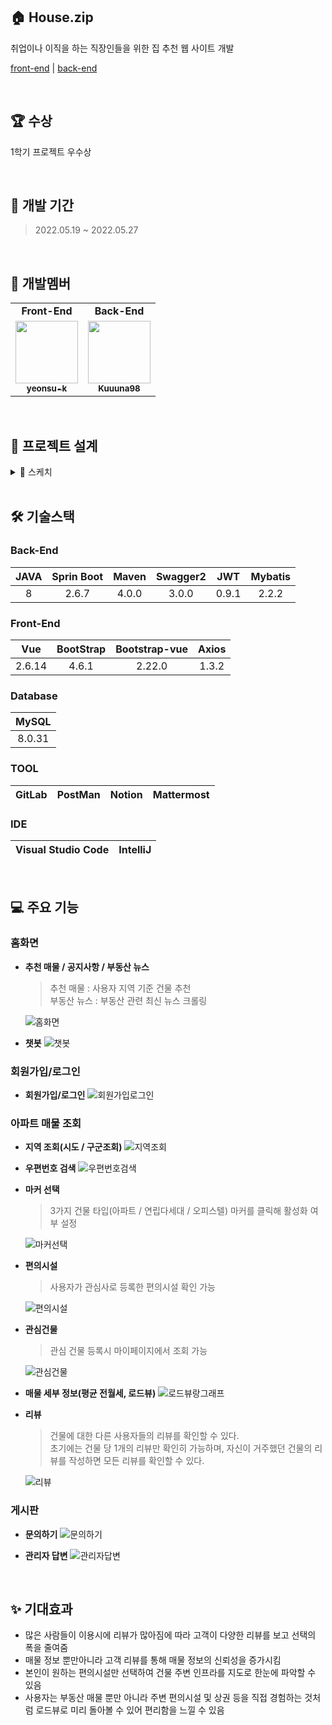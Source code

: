 ## 🏠 House.zip

취업이나 이직을 하는 직장인들을 위한 집 추천 웹 사이트 개발

[front-end](https://github.com/really-really-really-the-final/House.zip) | [back-end](https://github.com/really-really-really-the-final/House.zip-backend)
 
<br>
 
## 🏆 수상

1학기 프로젝트 우수상
 
<br>
 
## **📅 개발 기간**

> 2022.05.19 ~ 2022.05.27
> 
 
<br>
 
## 👥 개발멤버

<table>
<tr>
<td align="center"><b>Front-End</b></a><br /></td>
<td align="center"><b>Back-End</b></a><br /></td>
</tr>
<tr>
<td align="center"><a href="https://github.com/yeonsu-k"><img src="https://avatars.githubusercontent.com/u/83412032?v=4" width="100px;" alt=""/><br /><sub><b>yeonsu-k</b></sub></a><br /></td>
<td align="center"><a href="https://github.com/Kuuuna98"><img src="https://avatars.githubusercontent.com/u/26339069?v=4" width="100px;" alt=""/><br /><sub><b>Kuuuna98</b></sub></a><br /></td>
</tr>
</table>
 
<br>
 
## 📄 프로젝트 설계
<details>
  <summary>🎨 스케치</summary>
  </br>
  
<div markdown="1">
<img src="https://github.com/NewSainTurtle/NewSainTurtleProject/assets/83412032/897971b2-1388-47cd-abf6-f91afe3c39ee" alt="image" style="zoom: 33%;" />

<img src="https://github.com/NewSainTurtle/NewSainTurtleProject/assets/83412032/a66dfa3f-966e-454a-8c16-2c8c773add17" alt="image" style="zoom: 33%;" />

<img src="https://github.com/NewSainTurtle/NewSainTurtleProject/assets/83412032/55495218-1206-4967-814c-c223805f8266" alt="image" style="zoom: 33%;" />

<img src="https://github.com/NewSainTurtle/NewSainTurtleProject/assets/83412032/af3d76b3-93e8-49b7-bb2f-183d20a512fa" alt="image" style="zoom:33%;" />

<img src="https://github.com/NewSainTurtle/NewSainTurtleProject/assets/83412032/0f9bccef-bc97-4e3c-bbdc-57dabd733604" alt="image" style="zoom:33%;" />
</div>
</details>
 
<br>
 
## 🛠️ 기술스택

### Back-End

| JAVA | Sprin Boot | Maven | Swagger2 | JWT | Mybatis |
| :---: | :---: | :---: | :---: | :---: | :---: |
| 8 | 2.6.7 | 4.0.0 | 3.0.0 | 0.9.1 | 2.2.2 |

### Front-End

| Vue | BootStrap | Bootstrap-vue | Axios |
| :---: | :---: | :---: | :---: |
| 2.6.14 | 4.6.1 | 2.22.0 | 1.3.2 |

### Database

| MySQL |
| :---: |
| 8.0.31 |

### TOOL

| GitLab | PostMan | Notion | Mattermost |
| --- | --- | --- | --- |

### IDE

| Visual Studio Code | IntelliJ |
| --- | --- |

 
<br>
 
## **💻 주요 기능**

### 홈화면

- **추천 매물 / 공지사항 / 부동산 뉴스**
    
    > 추천 매물 : 사용자 지역 기준 건물 추천<br>
    부동산 뉴스 : 부동산 관련 최신 뉴스 크롤링
    > 
    ![홈화면](https://github.com/really-really-really-the-final/House.zip/assets/26339069/e21d9ea9-6e42-4766-8785-41af6ce8df0d)

    
- **챗봇**
    ![챗봇](https://github.com/really-really-really-the-final/House.zip/assets/26339069/1d84b69c-578d-4659-875e-94d38a718a11)

    

### 회원가입/로그인

- **회원가입/로그인**
    ![회원가입로그인](https://github.com/really-really-really-the-final/House.zip/assets/26339069/499abf27-07c4-4894-8b82-388964479a41)

    

### 아파트 매물 조회

- **지역 조회(시도 / 구군조회)**
    ![지역조회](https://github.com/really-really-really-the-final/House.zip/assets/26339069/80eb7145-56f5-437b-91c8-9b2ee1840930)

    
    
- **우편번호 검색**
    ![우편번호검색](https://github.com/really-really-really-the-final/House.zip/assets/26339069/adb47d18-9aad-4427-a185-0e277b4755b7)

    
    
- **마커 선택**
    
    > 3가지 건물 타입(아파트 / 연립다세대 / 오피스텔) 마커를 클릭해 활성화 여부 설정
    >
    ![마커선택](https://github.com/really-really-really-the-final/House.zip/assets/26339069/d46cf370-1b4f-482c-91b9-82dabf8df345)

    
    
- **편의시설**
    
    > 사용자가 관심사로 등록한 편의시설 확인 가능
    >
    ![편의시설](https://github.com/really-really-really-the-final/House.zip/assets/26339069/ef3eecc0-f31f-4edb-9c17-75389fc911db)

    
    
- **관심건물**
    
    > 관심 건물 등록시 마이페이지에서 조회 가능
    > 
    ![관심건물](https://github.com/really-really-really-the-final/House.zip/assets/26339069/8b307eb3-6438-4d09-8faa-9a712b5c5216)



- **매물 세부 정보(평균 전월세, 로드뷰)**
    ![로드뷰랑그래프](https://github.com/really-really-really-the-final/House.zip/assets/26339069/a8dfcc96-b0d3-4731-8316-8187094b28dc)




- **리뷰**
    
    > 건물에 대한 다른 사용자들의 리뷰를 확인할 수 있다. <br>
    초기에는 건물 당 1개의 리뷰만 확인히 가능하며, 자신이 거주했던 건물의 리뷰를 작성하면 모든 리뷰를 확인할 수 있다.
    >
     ![리뷰](https://github.com/really-really-really-the-final/House.zip/assets/26339069/11094d66-be6b-46e2-8485-5febf6d8d9dc)
     
    

### 게시판

- **문의하기**
    ![문의하기](https://github.com/really-really-really-the-final/House.zip/assets/26339069/c776d0d7-6a90-4353-b9c9-e5ea42faf6d4)

    
    
- **관리자 답변**
    ![관리자답변](https://github.com/really-really-really-the-final/House.zip/assets/26339069/b6fd9016-5510-4445-b81a-d599266c29a5)

    
    
 
<br>
 
## ✨ 기대효과

- 많은 사람들이 이용시에 리뷰가 많아짐에 따라 고객이 다양한 리뷰를 보고 선택의 폭을 줄여줌
- 매물 정보 뿐만아니라 고객 리뷰를 통해 매물 정보의 신뢰성을 증가시킴
- 본인이 원하는 편의시설만 선택하여 건물 주변 인프라를 지도로 한눈에 파악할 수 있음
- 사용자는 부동산 매물 뿐만 아니라 주변 편의시설 및 상권 등을 직접 경험하는 것처럼 로드뷰로 미리 돌아볼 수 있어 편리함을 느낄 수 있음
